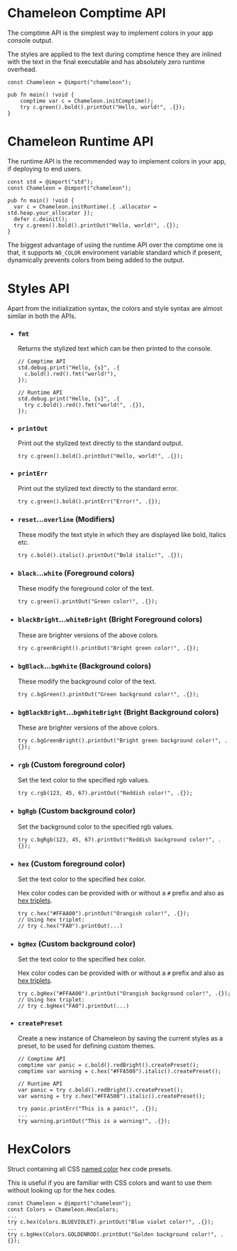 # Chameleon Comptime API

The comptime API is the simplest way to implement colors in your app console output.

The styles are applied to the text during comptime hence they are inlined with the text in the final executable and has absolutely zero runtime overhead.

```zig
const Chameleon = @import("chameleon");

pub fn main() !void {
	comptime var c = Chameleon.initComptime();
	try c.green().bold().printOut("Hello, world!", .{});
}
```



# Chameleon Runtime API

The runtime API is the recommended way to implement colors in your app, if deploying to end users.

```zig
const std = @import("std");
const Chameleon = @import("chameleon");

pub fn main() !void {
  var c = Chameleon.initRuntime(.{ .allocator = std.heap.your_allocator });
  defer c.deinit();
  try c.green().bold().printOut("Hello, world!", .{});
}
```

The biggest advantage of using the runtime API over the comptime one is that, it supports `NO_COLOR` environment variable standard which if present, dynamically prevents colors from being added to the output.



# Styles API

Apart from the initialization syntax, the colors and style syntax are almost similar in both the APIs.

- ### `fmt`

  Returns the stylized text which can be then printed to the console.

  ```zig
  // Comptime API
  std.debug.print("Hello, {s}", .{
  	c.bold().red().fmt("world!"),
  });
  
  // Runtime API
  std.debug.print("Hello, {s}", .{
  	try c.bold().red().fmt("world!", .{}),
  });
  ```

- ### `printOut`

  Print out the stylized text directly to the standard output.

  ```zig
  try c.green().bold().printOut("Hello, world!", .{});
  ```

- ### `printErr`

  Print out the stylized text directly to the standard error.

  ```zig
  try c.green().bold().printErr("Error!", .{});
  ```

- ### `reset`...`overline` (Modifiers)

  These modify the text style in which they are displayed like bold, italics etc.

  ```zig
  try c.bold().italic().printOut("Bold italic!", .{});
  ```

- ### `black`...`white` (Foreground colors)

  These modify the foreground color of the text.

  ```zig
  try c.green().printOut("Green color!", .{});
  ```

- ### `blackBright`...`whiteBright` (Bright Foreground colors)

  These are brighter versions of the above colors.

  ```zig
  try c.greenBright().printOut("Bright green color!", .{});
  ```

- ### `bgBlack`...`bgWhite` (Background colors)

  These modify the background color of the text.

  ```zig
  try c.bgGreen().printOut("Green background color!", .{});
  ```

- ### `bgBlackBright`...`bgWhiteBright` (Bright Background colors)

  These are brighter versions of the above colors.

  ```zig
  try c.bgGreenBright().printOut("Bright green background color!", .{});
  ```

- ### `rgb` (Custom foreground color)

  Set the text color to the specified rgb values.

  ```zig
  try c.rgb(123, 45, 67).printOut("Reddish color!", .{});
  ```

- ### `bgRgb` (Custom background color)

  Set the background color to the specified rgb values.

  ```zig
  try c.bgRgb(123, 45, 67).printOut("Reddish background color!", .{});
  ```

- ### `hex` (Custom foreground color)

  Set the text color to the specified hex color.

  Hex color codes can be provided with or without a `#` prefix and also as [hex triplets](https://en.wikipedia.org/wiki/Web_colors#Shorthand_hexadecimal_form).

  ```zig
  try c.hex("#FFAA00").printOut("Orangish color!", .{});
  // Using hex triplet:
  // try c.hex("FA0").printOut(...)
  ```

- ### `bgHex` (Custom background color)

  Set the text color to the specified hex color.
  
  Hex color codes can be provided with or without a `#` prefix and also as [hex triplets](https://en.wikipedia.org/wiki/Web_colors#Shorthand_hexadecimal_form).
  
  ```zig
  try c.bgHex("#FFAA00").printOut("Orangish background color!", .{});
  // Using hex triplet:
  // try c.bgHex("FA0").printOut(...)
  ```
  
- ### `createPreset`

  Create a new instance of Chameleon by saving the current styles as a preset, to be used for defining custom themes.

  ```zig
  // Comptime API
  comptime var panic = c.bold().redBright().createPreset();
  comptime var warning = c.hex("#FFA500").italic().createPreset();
  
  // Runtime API
  var panic = try c.bold().redBright().createPreset();
  var warning = try c.hex("#FFA500").italic().createPreset();
  
  try panic.printErr("This is a panic!", .{});
  ...
  try warning.printOut("This is a warning!", .{});
  ```



# HexColors

Struct containing all CSS [named color](https://developer.mozilla.org/en-US/docs/Web/CSS/named-color) hex code presets.

This is useful if you are familiar with CSS colors and want to use them without looking up for the hex codes.

```zig
const Chameleon = @import("chameleon");
const Colors = Chameleon.HexColors;
...
try c.hex(Colors.BLUEVIOLET).printOut("Blue violet color!", .{});
...
try c.bgHex(Colors.GOLDENROD).printOut("Golden background color!", .{});
```
